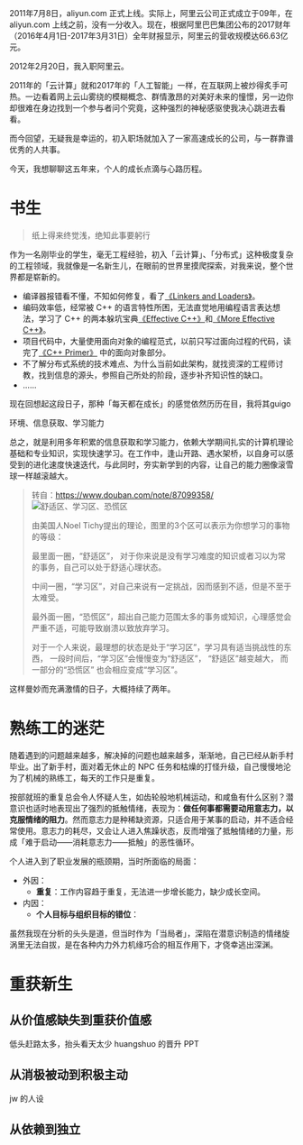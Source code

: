 2011年7月8日，aliyun.com 正式上线。实际上，阿里云公司正式成立于09年，在 aliyun.com 上线之前，没有一分收入。现在，根据阿里巴巴集团公布的2017财年（2016年4月1日-2017年3月31日）全年财报显示，阿里云的营收规模达66.63亿元。

2012年2月20日，我入职阿里云。

2011年的「云计算」就和2017年的「人工智能」一样，在互联网上被炒得炙手可热。一边看着网上云山雾绕的模糊概念、群情激昂的对美好未来的憧憬，另一边你却很难在身边找到一个参与者问个究竟，这种强烈的神秘感驱使我决心跳进去看看。

而今回望，无疑我是幸运的，初入职场就加入了一家高速成长的公司，与一群靠谱优秀的人共事。

今天，我想聊聊这五年来，个人的成长点滴与心路历程。

# 书生

>  纸上得来终觉浅，绝知此事要躬行

作为一名刚毕业的学生，毫无工程经验，初入「云计算」、「分布式」这种极度复杂的工程领域，我就像是一名新生儿，在眼前的世界里摸爬探索，对我来说，整个世界都是崭新的。

 * 编译器报错看不懂，不知如何修复，看了[《Linkers and Loaders》](https://book.douban.com/subject/1436811/)。
 * 编码效率低，经常被 C++ 的语言特性所困，无法直觉地用编程语言表达想法，学习了 C++ 的两本躲坑宝典[《Effective C++》](https://book.douban.com/subject/1842426/)和[《More Effective C++》](https://book.douban.com/subject/1457891/)。
 * 项目代码中，大量使用面向对象的编程范式，以前只写过面向过程的代码，读完了[《C++ Primer》](https://book.douban.com/subject/1767741/) 中的面向对象部分。
 * 不了解分布式系统的技术难点、为什么当前如此架构，就找资深的工程师讨教，找到信息的源头，参照自己所处的阶段，逐步补齐知识性的缺口。
 * ......

现在回想起这段日子，那种「每天都在成长」的感觉依然历历在目，我将其guigo

环境、信息获取、学习能力

总之，就是利用多年积累的信息获取和学习能力，依赖大学期间扎实的计算机理论基础和专业知识，实现快速学习。在工作中，逢山开路、遇水架桥，以自身可以感受到的进化速度快速迭代，与此同时，夯实新学到的内容，让自己的能力圈像滚雪球一样越滚越大。

> 转自：https://www.douban.com/note/87099358/
> ![舒适区、学习区、恐慌区](https://img3.doubanio.com/view/note/large/public/p87099358-1.jpg)
> 
> 由美国人Noel Tichy提出的理论，图里的3个区可以表示为你想学习的事物的等级：
> 
> 最里面一圈，“舒适区”， 对于你来说是没有学习难度的知识或者习以为常的事务，自己可以处于舒适心理状态。 
> 
> 中间一圈，“学习区”，对自己来说有一定挑战，因而感到不适，但是不至于太难受。
> 
> 最外面一圈，“恐慌区”，超出自己能力范围太多的事务或知识，心理感觉会严重不适，可能导致崩溃以致放弃学习。
> 
> 对于一个人来说，最理想的状态是处于“学习区”，学习具有适当挑战性的东西， 一段时间后，“学习区”会慢慢变为“舒适区”， “舒适区”越变越大， 而一部分的“恐慌区” 也会相应变成“学习区”。

这样曼妙而充满激情的日子，大概持续了两年。

# 熟练工的迷茫

随着遇到的问题越来越多，解决掉的问题也越来越多，渐渐地，自己已经从新手村毕业。出了新手村，面对着无休止的 NPC 任务和枯燥的打怪升级，自己慢慢地沦为了机械的熟练工，每天的工作只是重复。

按部就班的重复总会令人怀疑人生，如齿轮般地机械运动，和咸鱼有什么区别？潜意识也适时地表现出了强烈的抵触情绪，表现为：**做任何事都需要动用意志力，以克服情绪的阻力**。然而意志力是种稀缺资源，只适合用于某事的启动，并不适合经常使用。意志力的耗尽，又会让人进入焦躁状态，反而增强了抵触情绪的力量，形成「难于启动——消耗意志力——抵触」的恶性循环。

个人进入到了职业发展的瓶颈期，当时所面临的局面：

 * 外因：
    * **重复**：工作内容趋于重复，无法进一步增长能力，缺少成长空间。
 * 内因：
    * **个人目标与组织目标的错位**：

虽然我现在分析的头头是道，但当时作为「当局者」，深陷在潜意识制造的情绪旋涡里无法自拔，是在各种内力外力机缘巧合的相互作用下，才侥幸逃出深渊。

# 重获新生

## 从价值感缺失到重获价值感
低头赶路太多，抬头看天太少
huangshuo 的晋升 PPT
## 从消极被动到积极主动
jw 的人设
## 从依赖到独立
<!--stackedit_data:
eyJoaXN0b3J5IjpbLTIwOTc1NDUxOTksLTE2MzU1NjAxODFdfQ
==
-->